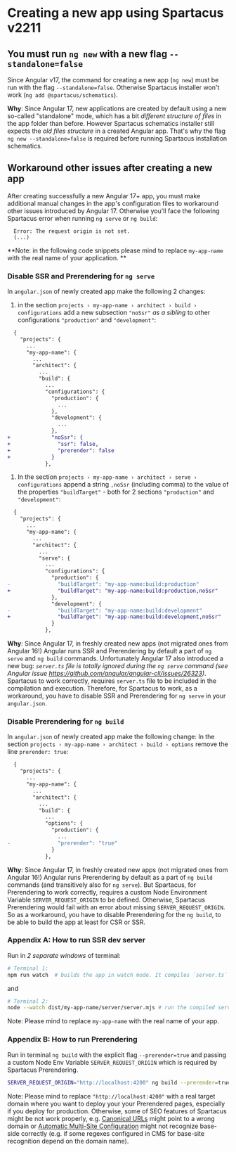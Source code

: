 # Creating a new app using Spartacus v2211

## You must run `ng new` with a new flag `--standalone=false`

Since Angular v17, the command for creating a new app (`ng new`) must be run with the flag `--standalone=false`. Otherwise Spartacus installer won't work (`ng add @spartacus/schematics`).

**Why**: Since Angular 17, new applications are created by default using a new so-called "standalone" mode, which has a bit *different structure of files* in the app folder than before. However Spartacus schematics installer still expects the *old files structure* in a created Angular app. That's why the flag  `ng new --standalone=false` is required before running Spartacus installation schematics.

## Workaround other issues after creating a new app

After creating successfully a new Angular 17+ app, you must make additional manual changes in the app's configuration files to workaround other issues introduced by Angular 17. Otherwise you'll face the following Spartacus error when running `ng serve` or `ng build`:

```error
  Error: The request origin is not set. 
  (...)
```

**Note: in the following code snippets please mind to replace `my-app-name` with the real name of your application.
**

### Disable SSR and Prerendering for `ng serve`

In `angular.json` of newly created app make the following 2 changes:
1. in the section `projects › my-app-name › architect › build › configurations` add a new subsection `"noSsr"` _as a sibling_ to other configurations `"production"` and `"development"`:
```diff
  {
    "projects": {
      ...
      "my-app-name": {
        ...
        "architect": {
          ...
          "build": {
            ...
            "configurations": {
              "production": {
                ...
              },
              "development": {
                ...
              },
+             "noSsr": {
+               "ssr": false,
+               "prerender": false
+             }
            },
```

1. In the section `projects › my-app-name › architect › serve › configurations` append a string `,noSsr` (including comma) to the value of the properties `"buildTarget"` - both for 2 sections `"production"` and `"development"`:
```diff
  {
    "projects": {
      ...
      "my-app-name": {
        ...
        "architect": {
          ...
          "serve": {
            ...
            "configurations": {
              "production": {
-               "buildTarget": "my-app-name:build:production"
+               "buildTarget": "my-app-name:build:production,noSsr"
              },
              "development": {
-               "buildTarget": "my-app-name:build:development"
+               "buildTarget": "my-app-name:build:development,noSsr"
              }
            },
```

**Why**: Since Angular 17, in freshly created new apps (not migrated ones from Angular 16!) Angular runs SSR and Prerendering by default a part of `ng serve` and `ng build` commands. Unfortunately Angular 17 also introduced a new bug: *`server.ts` file is _totally ignored_ during the `ng serve` command (see Angular issue https://github.com/angular/angular-cli/issues/26323)*. Spartacus to work correctly, requires `server.ts` file to be included in the compilation and execution. Therefore, for Spartacus to work, as a workaround, you have to disable SSR and Prerendering for `ng serve` in your `angular.json`.

### Disable Prerendering for `ng build`
In `angular.json` of newly created app make the following change:
In the section `projects › my-app-name › architect › build › options` remove the line `prerender: true`:

```diff
  {
    "projects": {
      ...
      "my-app-name": {
        ...
        "architect": {
          ...
          "build": {
            ...
            "options": {
              "production": {
                ...
-               "prerender": "true"
              }
            },
```

**Why**: Since Angular 17, in freshly created new apps (not migrated ones from Angular 16!) Angular runs Prerendering by default as a part of `ng build` commands (and transitively also for `ng serve`). But Spartacus, for Prerendering to work correctly, requires a custom Node Environment Variable `SERVER_REQUEST_ORIGIN` to be defined. Otherwise, Spartacus Prerendering would fail with an error about missing `SERVER_REQUEST_ORIGIN`. So as a workaround, you have to disable Prerendering for the `ng build`, to be able to build the app at least for CSR or SSR. 

### Appendix A: How to run SSR dev server

Run in _2 separate windows_ of terminal:
```bash
# Terminal 1:
npm run watch  # builds the app in watch mode. It compiles `server.ts` file as well and produces an output compiled file `dist/my-app-name/server/server.mjs`
```
and
```bash
# Terminal 2:
node --watch dist/my-app-name/server/server.mjs # run the compiled server.mjs in watch mode
```

Note: Please mind to replace `my-app-name` with the real name of your app.

### Appendix B: How to run Prerendering

Run in terminal `ng build` with the explicit flag `--prerender=true` and passing a custom Node Env Variable `SERVER_REQUEST_ORIGIN` which is required by Spartacus Prerendering.

```bash
SERVER_REQUEST_ORIGIN="http://localhost:4200" ng build --prerender=true
```
Note: Please mind to replace `"http://localhost:4200"` with a real target domain where you want to deploy your your Prerendered pages, especially if you deploy for production. Otherwise, some of SEO features of Spartacus might be not work properly, e.g. [Canonical URLs](https://help.sap.com/docs/SAP_COMMERCE_COMPOSABLE_STOREFRONT/eaef8c61b6d9477daf75bff9ac1b7eb4/e712f36722c543359ed699aed9873075.html#loio98befe9ef9ae4957a4ae34669c175fd5) might point to a wrong domain or [Automatic Multi-Site Configuration](https://help.sap.com/docs/SAP_COMMERCE_COMPOSABLE_STOREFRONT/eaef8c61b6d9477daf75bff9ac1b7eb4/9d2e339c2b094e4f99df1c2d7cc999a8.html) might not recognize base-side correctly (e.g. if some regexes configured in CMS for base-site recognition depend on the domain name).
